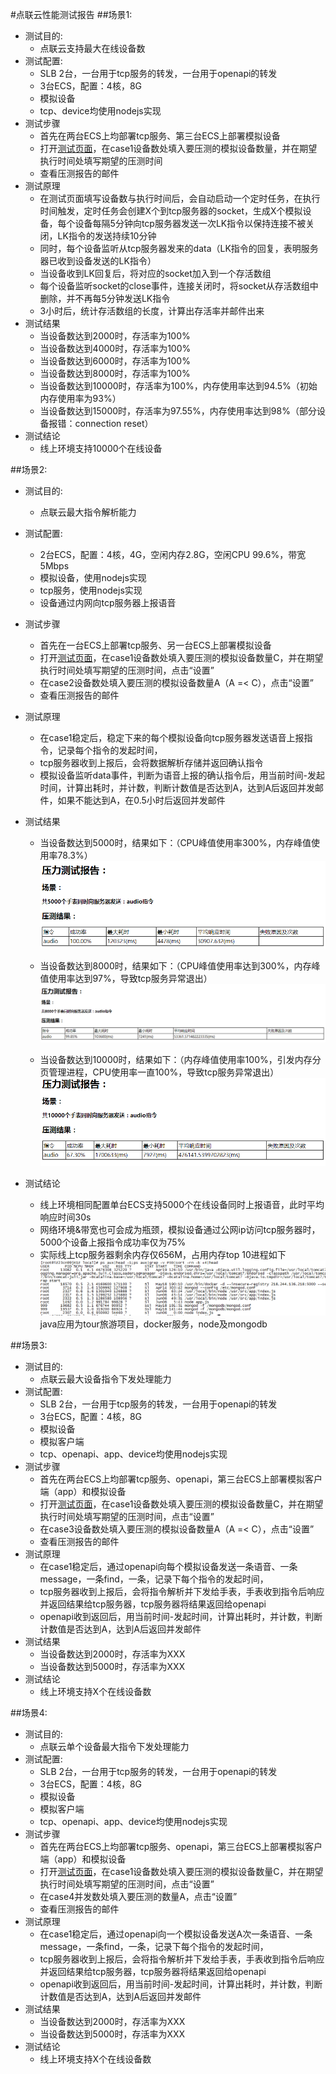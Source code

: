 #点联云性能测试报告
##场景1:
- 测试目的:
	* 点联云支持最大在线设备数
- 测试配置:
	* SLB 2台，一台用于tcp服务的转发，一台用于openapi的转发
	* 3台ECS，配置：4核，8G
	* 模拟设备
	* tcp、device均使用nodejs实现
- 测试步骤
	* 首先在两台ECS上均部署tcp服务、第三台ECS上部署模拟设备
	* 打开[测试页面](http://abc/index)，在case1设备数处填入要压测的模拟设备数量，并在期望执行时间处填写期望的压测时间
	* 查看压测报告的邮件
- 测试原理
	* 在测试页面填写设备数与执行时间后，会自动启动一个定时任务，在执行时间触发，定时任务会创建X个到tcp服务器的socket，生成X个模拟设备，每个设备每隔5分钟向tcp服务器发送一次LK指令以保持连接不被关闭，LK指令的发送持续10分钟
	* 同时，每个设备监听从tcp服务器发来的data（LK指令的回复，表明服务器已收到设备发送的LK指令）
	* 当设备收到LK回复后，将对应的socket加入到一个存活数组
	* 每个设备监听socket的close事件，连接关闭时，将socket从存活数组中删除，并不再每5分钟发送LK指令
	* 3小时后，统计存活数组的长度，计算出存活率并邮件出来
- 测试结果
	* 当设备数达到2000时，存活率为100%
	* 当设备数达到4000时，存活率为100%
	* 当设备数达到6000时，存活率为100%
	* 当设备数达到8000时，存活率为100%
	* 当设备数达到10000时，存活率为100%，内存使用率达到94.5%（初始内存使用率为93%）
	* 当设备数达到15000时，存活率为97.55%，内存使用率达到98%（部分设备报错：connection reset）
- 测试结论
	* 线上环境支持10000个在线设备


##场景2:
- 测试目的:
	* 点联云最大指令解析能力
- 测试配置:
	* 2台ECS，配置：4核，4G，空闲内存2.8G，空闲CPU 99.6%，带宽5Mbps
	* 模拟设备，使用nodejs实现
	* tcp服务，使用nodejs实现
	* 设备通过内网向tcp服务器上报语音
- 测试步骤
	* 首先在一台ECS上部署tcp服务、另一台ECS上部署模拟设备
	* 打开[测试页面](http://abc/index)，在case1设备数处填入要压测的模拟设备数量C，并在期望执行时间处填写期望的压测时间，点击“设置”
	* 在case2设备数处填入要压测的模拟设备数量A（A =< C），点击“设置”
	* 查看压测报告的邮件
- 测试原理
	* 在case1稳定后，稳定下来的每个模拟设备向tcp服务器发送语音上报指令，记录每个指令的发起时间，
	* tcp服务器收到上报后，会将数据解析存储并返回确认指令
	* 模拟设备监听data事件，判断为语音上报的确认指令后，用当前时间-发起时间，计算出耗时，并计数，判断计数值是否达到A，达到A后返回并发邮件，如果不能达到A，在0.5小时后返回并发邮件
- 测试结果  
	* 当设备数达到5000时，结果如下：（CPU峰值使用率300%，内存峰值使用率78.3%）
	![](./case2-5000.png)  

	* 当设备数达到8000时，结果如下：（CPU峰值使用率达到300%，内存峰值使用率达到97%，导致tcp服务异常退出）
	![](./case2-8000.png)  

	* 当设备数达到10000时，结果如下：（内存峰值使用率100%，引发内存分页管理进程，CPU使用率一直100%，导致tcp服务异常退出）
	![](./case2-10000.png)  

- 测试结论
	* 线上环境相同配置单台ECS支持5000个在线设备同时上报语音，此时平均响应时间30s
	* 网络环境&带宽也可会成为瓶颈，模拟设备通过公网ip访问tcp服务器时，5000个设备上报指令成功率仅为75%
	* 实际线上tcp服务器剩余内存仅656M，占用内存top 10进程如下
	![](./mem-top-10.png)  
java应用为tour旅游项目，docker服务，node及mongodb

##场景3:
- 测试目的:
	* 点联云最大设备指令下发处理能力
- 测试配置:
	* SLB 2台，一台用于tcp服务的转发，一台用于openapi的转发
	* 3台ECS，配置：4核，8G
	* 模拟设备
	* 模拟客户端
	* tcp、openapi、app、device均使用nodejs实现
- 测试步骤
	* 首先在两台ECS上均部署tcp服务、openapi，第三台ECS上部署模拟客户端（app）和模拟设备
	* 打开[测试页面](http://abc/index)，在case1设备数处填入要压测的模拟设备数量C，并在期望执行时间处填写期望的压测时间，点击“设置”
	* 在case3设备数处填入要压测的模拟设备数量A（A =< C），点击“设置”
	* 查看压测报告的邮件
- 测试原理
	* 在case1稳定后，通过openapi向每个模拟设备发送一条语音、一条message，一条find，一条，记录下每个指令的发起时间，
	* tcp服务器收到上报后，会将指令解析并下发给手表，手表收到指令后响应并返回结果给tcp服务器，tcp服务器将结果返回给openapi
	* openapi收到返回后，用当前时间-发起时间，计算出耗时，并计数，判断计数值是否达到A，达到A后返回并发邮件
- 测试结果
	* 当设备数达到2000时，存活率为XXX
	* 当设备数达到5000时，存活率为XXX
- 测试结论
	* 线上环境支持X个在线设备数



##场景4:
- 测试目的:
	* 点联云单个设备最大指令下发处理能力
- 测试配置:
	* SLB 2台，一台用于tcp服务的转发，一台用于openapi的转发
	* 3台ECS，配置：4核，8G
	* 模拟设备
	* 模拟客户端
	* tcp、openapi、app、device均使用nodejs实现
- 测试步骤
	* 首先在两台ECS上均部署tcp服务、openapi，第三台ECS上部署模拟客户端（app）和模拟设备
	* 打开[测试页面](http://abc/index)，在case1设备数处填入要压测的模拟设备数量C，并在期望执行时间处填写期望的压测时间，点击“设置”
	* 在case4并发数处填入要压测的数量A，点击“设置”
	* 查看压测报告的邮件
- 测试原理
	* 在case1稳定后，通过openapi向一个模拟设备发送A次一条语音、一条message，一条find，一条，记录下每个指令的发起时间，
	* tcp服务器收到上报后，会将指令解析并下发给手表，手表收到指令后响应并返回结果给tcp服务器，tcp服务器将结果返回给openapi
	* openapi收到返回后，用当前时间-发起时间，计算出耗时，并计数，判断计数值是否达到A，达到A后返回并发邮件
- 测试结果
	* 当设备数达到2000时，存活率为XXX
	* 当设备数达到5000时，存活率为XXX
- 测试结论
	* 线上环境支持X个在线设备数